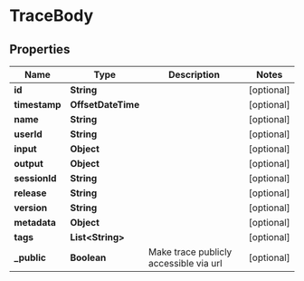 

# TraceBody


## Properties

| Name | Type | Description | Notes |
|------------ | ------------- | ------------- | -------------|
|**id** | **String** |  |  [optional] |
|**timestamp** | **OffsetDateTime** |  |  [optional] |
|**name** | **String** |  |  [optional] |
|**userId** | **String** |  |  [optional] |
|**input** | **Object** |  |  [optional] |
|**output** | **Object** |  |  [optional] |
|**sessionId** | **String** |  |  [optional] |
|**release** | **String** |  |  [optional] |
|**version** | **String** |  |  [optional] |
|**metadata** | **Object** |  |  [optional] |
|**tags** | **List&lt;String&gt;** |  |  [optional] |
|**_public** | **Boolean** | Make trace publicly accessible via url |  [optional] |




